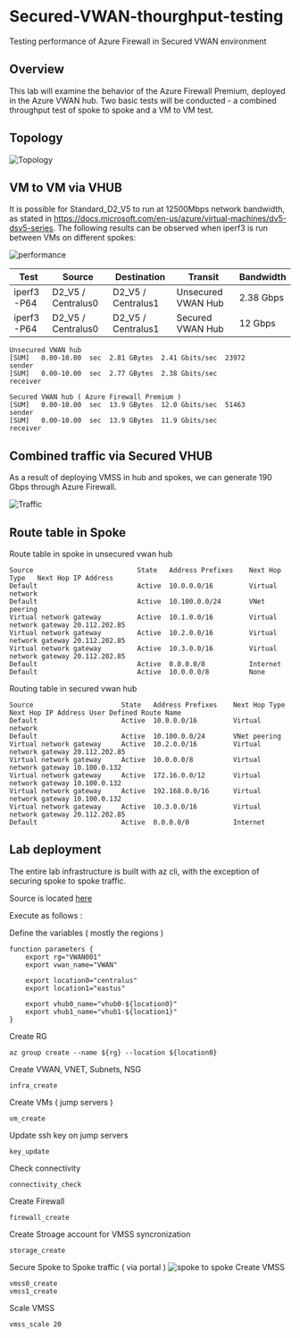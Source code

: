 # Secured-VWAN-thourghput-testing
Testing performance of Azure Firewall in Secured VWAN environment

## Overview

This lab will examine the behavior of the Azure Firewall Premium, deployed in the Azure VWAN hub. Two basic tests will be conducted - a combined throughput test of spoke to spoke and a VM to VM test. 

## Topology

![Topology](/supplementals/img/Topology.png)

## VM to VM via VHUB

It is possible for Standard_D2_V5 to run at 12500Mbps network bandwidth, as stated in https://docs.microsoft.com/en-us/azure/virtual-machines/dv5-dsv5-series. The following results can be observed when iperf3 is run between VMs on different spokes:

![performance](supplementals/img/performance.png)

| Test | Source | Destination | Transit | Bandwidth |
|-----------------|-----------------|-------------------|------------------|---------------|
| iperf3 -P64 | D2_V5 / Centralus0 | D2_V5 / Centralus1 | Unsecured VWAN Hub | 2.38 Gbps |
| iperf3 -P64 | D2_V5 / Centralus0 | D2_V5 / Centralus1 | Secured VWAN Hub | 12 Gbps |



```
Unsecured VWAN hub
[SUM]   0.00-10.00  sec  2.81 GBytes  2.41 Gbits/sec  23972             sender
[SUM]   0.00-10.00  sec  2.77 GBytes  2.38 Gbits/sec                  receiver

Secured VWAN hub ( Azure Firewall Premium )
[SUM]   0.00-10.00  sec  13.9 GBytes  12.0 Gbits/sec  51463             sender
[SUM]   0.00-10.00  sec  13.9 GBytes  11.9 Gbits/sec                  receiver
```

## Combined traffic via Secured VHUB

As a result of deploying VMSS in hub and spokes, we can generate 190 Gbps through Azure Firewall. 

![Traffic](supplementals/img/AZFWP-22-instances.png)


## Route table in Spoke 

Route table in spoke in unsecured vwan hub

```
Source	                        State	Address Prefixes	Next Hop Type	Next Hop IP Address
Default	                        Active	10.0.0.0/16	        Virtual network	
Default	                        Active	10.100.0.0/24	    VNet peering	
Virtual network gateway	        Active	10.1.0.0/16	        Virtual network gateway	20.112.202.85
Virtual network gateway	        Active	10.2.0.0/16	        Virtual network gateway	20.112.202.85
Virtual network gateway	        Active	10.3.0.0/16	        Virtual network gateway	20.112.202.85
Default	                        Active	0.0.0.0/0	        Internet	
Default	                        Active	10.0.0.0/8	        None	
```

Routing table in secured vwan hub
```
Source	                    State	Address Prefixes	Next Hop Type	Next Hop IP Address	User Defined Route Name
Default	                    Active	10.0.0.0/16	        Virtual network		
Default	                    Active	10.100.0.0/24	    VNet peering		
Virtual network gateway	    Active	10.2.0.0/16	        Virtual network gateway	20.112.202.85	
Virtual network gateway	    Active	10.0.0.0/8	        Virtual network gateway	10.100.0.132	
Virtual network gateway	    Active	172.16.0.0/12	    Virtual network gateway	10.100.0.132	
Virtual network gateway	    Active	192.168.0.0/16	    Virtual network gateway	10.100.0.132	
Virtual network gateway	    Active	10.3.0.0/16	        Virtual network gateway	20.112.202.85	
Default	                    Active	0.0.0.0/0	        Internet		
```

## Lab deployment 


The entire lab infrastructure is built with az cli, with the exception of securing spoke to spoke traffic. 

Source is located [here](/infrastructure/infrastructure.sh)

Execute as follows : 

Define the variables ( mostly the regions )
```
function parameters {
    export rg="VWAN001"
    export vwan_name="VWAN"

    export location0="centralus"
    export location1="eastus"

    export vhub0_name="vhub0-${location0}"
    export vhub1_name="vhub1-${location1}"
}
```
Create RG
```
az group create --name ${rg} --location ${location0}
```
Create VWAN, VNET, Subnets, NSG
```
infra_create
```
Create VMs ( jump servers )
```
vm_create
```
Update ssh key on jump servers
```
key_update
```
Check connectivity
```
connectivity_check
```
Create Firewall
```
firewall_create
```
Create Stroage account for VMSS syncronization
```
storage_create
```
Secure Spoke to Spoke traffic ( via portal )
![spoke to spoke](/supplementals/img/spoke-to-spoke2.png)
Create VMSS
```
vmss0_create
vmss1_create
```
Scale VMSS
```
vmss_scale 20
```


